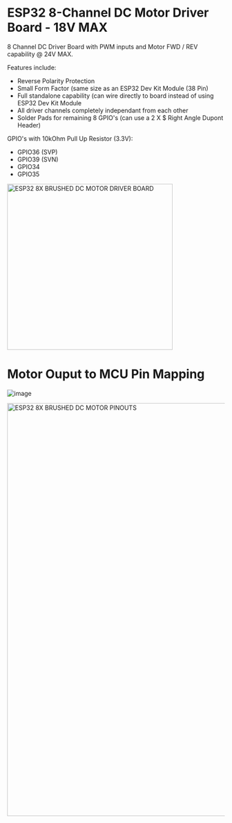 # ESP32 8-Channel DC Motor Driver Board - 18V MAX

8 Channel DC Driver Board with PWM inputs and Motor FWD / REV capability @ 24V MAX.

Features include:

* Reverse Polarity Protection
* Small Form Factor (same size as an ESP32 Dev Kit Module (38 Pin)
* Full standalone capability (can wire directly to board instead of using ESP32 Dev Kit Module
* All driver channels completely independant from each other
* Solder Pads for remaining 8 GPIO's (can use a 2 X $ Right Angle Dupont Header)

GPIO's with 10kOhm Pull Up Resistor (3.3V):

* GPIO36 (SVP)
* GPIO39 (SVN)
* GPIO34
* GPIO35

<img width="383" alt="ESP32 8X BRUSHED DC MOTOR DRIVER BOARD" src="https://github.com/gxdeange/ESP32-8-Channel-Brushed-DC-Motor-Driver-Board---24V-MAX/assets/57690555/aae5794a-e381-422a-9108-05dfc6f9e639">

# Motor Ouput to MCU Pin Mapping

![image](https://github.com/gxdeange/ESP32-8-Channel-Brushed-DC-Motor-Driver-Board-24V-MAX/assets/57690555/718c3c8d-6859-4abb-85c3-9721e34585ef)

<img width="953" alt="ESP32 8X BRUSHED DC MOTOR PINOUTS" src="https://github.com/gxdeange/ESP32-8-Channel-Brushed-DC-Motor-Driver-Board---24V-MAX/assets/57690555/25947cdc-494d-440c-8e05-819168d0fe7e">
